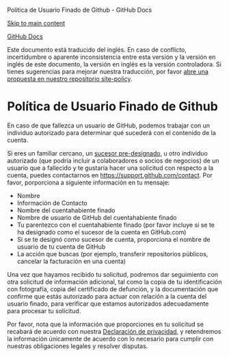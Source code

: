 Política de Usuario Finado de Github - GitHub Docs

[Skip to main content](#main-content)

[](/es)[GitHub Docs](/es)

Este documento está traducido del inglés. En caso de conflicto, incertidumbre o aparente inconsistencia entre esta versión y la versión en inglés de este documento, la versión en inglés es la versión controladora. Si tienes sugerencias para mejorar nuestra traducción, por favor [abre una propuesta en nuestro repositorio site-policy](https://github.com/github/site-policy/issues).

Política de Usuario Finado de Github
==========

En caso de que fallezca un usuario de GitHub, podemos trabajar con un individuo autorizado para determinar qué sucederá con el contenido de la cuenta.

Si eres un familiar cercano, un [sucesor pre-designado](/es/github/setting-up-and-managing-your-github-user-account/maintaining-ownership-continuity-of-your-user-accounts-repositories), u otro individuo autorizado (que podría incluir a colaboradores o socios de negocios) de un usuario que a fallecido y te gustaría hacer una solicitud con respecto a la cuenta, puedes contactarnos en <https://support.github.com/contact>. Por favor, porporciona a siguiente información en tu mensaje:

* Nombre
* Información de Contacto
* Nombre del cuentahabiente finado
* Nombre de usuario de GitHub del cuentahabiente finado
* Tu parentezco con el cuentahabiente finado (por favor incluye si se te ha designado como el sucesor de la cuenta en GitHub.com)
* Si se te designó como sucesor de cuenta, proporciona el nombre de usuario de tu cuenta de GitHub
* La acción que buscas (por ejemplo, transferir repositorios públicos, cancelar la facturación en una cuenta)

Una vez que hayamos recibido tu solicitud, podremos dar seguimiento con otra solicitud de información adicional, tal como la copia de tu identificación con fotografía, copia del certificado de defunción, y la documentación que confirme que estás autorizado para actuar con relación a la cuenta del usuario finado, para verificar que estamos autorizados adecuadamente para procesar tu solicitud.

Por favor, nota que la información que proporciones en tu solicitud se recabará de acuerdo con nuestra [Declaración de privacidad](/es/github/site-policy/github-privacy-statement), y retendremos la información únicamente de acuerdo con lo necesario para cumplir con nuestras obligaciones legales y resolver disputas.
